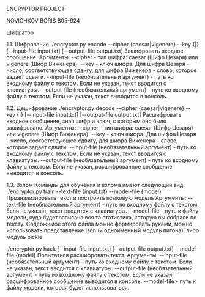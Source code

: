 ENCRYPTOR PROJECT

NOVICHKOV BORIS
B05-924


Шифратор

1.1. Шифрование
./encryptor.py encode --cipher {caesar|vigenere} --key {<number>|<word>} [--input-file input.txt] [--output-file output.txt]
Зашифровать входное сообщение. 
Аргументы: 
    --cipher - тип шифра: caesar (Шифр Цезаря) или vigenere (Шифр Виженера). 
    --key - ключ шифра. Для шифра Цезаря - число, соответствующее сдвигу, для шифра Виженера - слово, которое задает сдвиги.
    --input-file (необязательный аргумент) - путь ко входному файлу с текстом. Если не указан, текст вводится с клавиатуры.
    --output-file (необязательный аргумент) - путь ко входному файлу с текстом. Если не указан, текст выводится в консоль.

1.2. Дешифрование
./encryptor.py decode --cipher {caesar|vigenere} --key {<number>|<word>} [--input-file input.txt] [--output-file output.txt]
Расшифровать входное сообщение, зная шифр и ключ, с которым оно было зашифровано. 
Аргументы: 
    --cipher - тип шифра: caesar (Шифр Цезаря) или vigenere (Шифр Виженера). 
    --key - ключ шифра. Для шифра Цезаря - число, соответствующее сдвигу, для шифра Виженера - слово, которое задает сдвиги.
    --input-file (необязательный аргумент) - путь ко входному файлу с текстом. Если не указан, текст вводится с клавиатуры.
    --output-file (необязательный аргумент) - путь ко входному файлу с текстом. Если не указан, расшифрованное сообщение выводится в консоль.

1.3. Взлом
Команды для обучения и взлома имеют следующий вид:
./encryptor.py train --text-file {input.txt} --model-file {model}
Проанализировать текст и построить языковую модель 
Аргументы:
    --text-file (необязательный аргумент) - путь ко входному файлу с текстом. Если не указан, текст вводится с клавиатуры.
    --model-file - путь к файлу модели, куда будет записана вся та статистика, которую вы собрали по тексту. Содержимое этого файла можно формировать руками, можно использовать представление json (и одноименный модуль питона), либо модуль pickle

./encryptor.py hack [--input-file input.txt] [--output-file output.txt] --model-file {model}
Попытаться расшифровать текст. 
Аргументы:
    --input-file (необязательный аргумент) - путь ко входному файлу с текстом. Если не указан, текст вводится с клавиатуры.
    --output-file (необязательный аргумент) - путь ко входному файлу с текстом. Если не указан, расшифрованное сообщение выводится в консоль.
    --model-file - путь к файлу модели, которая будет использоваться.

